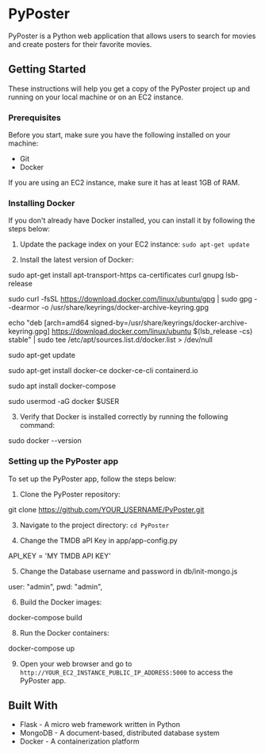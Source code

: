 # PyPoster

PyPoster is a Python web application that allows users to search for movies and create posters for their favorite movies.

## Getting Started

These instructions will help you get a copy of the PyPoster project up and running on your local machine or on an EC2 instance.

### Prerequisites

Before you start, make sure you have the following installed on your machine:

- Git
- Docker

If you are using an EC2 instance, make sure it has at least 1GB of RAM.

### Installing Docker

If you don't already have Docker installed, you can install it by following the steps below:

1. Update the package index on your EC2 instance: `sudo apt-get update`

2. Install the latest version of Docker:

sudo apt-get install apt-transport-https ca-certificates curl gnupg lsb-release

sudo curl -fsSL https://download.docker.com/linux/ubuntu/gpg | sudo gpg --dearmor -o /usr/share/keyrings/docker-archive-keyring.gpg

echo "deb [arch=amd64 signed-by=/usr/share/keyrings/docker-archive-keyring.gpg] https://download.docker.com/linux/ubuntu $(lsb_release -cs) stable" | sudo tee /etc/apt/sources.list.d/docker.list > /dev/null

sudo apt-get update

sudo apt-get install docker-ce docker-ce-cli containerd.io

sudo apt install docker-compose

sudo usermod -aG docker $USER


3. Verify that Docker is installed correctly by running the following command:

sudo docker --version

### Setting up the PyPoster app

To set up the PyPoster app, follow the steps below:

1. Clone the PyPoster repository: 

git clone https://github.com/YOUR_USERNAME/PyPoster.git

3. Navigate to the project directory: `cd PyPoster`

4. Change the TMDB aPI Key in app/app-config.py 

API_KEY = 'MY TMDB API KEY'

5. Change the Database username and password in db/init-mongo.js

  user: "admin",
  pwd: "admin",

6. Build the Docker images: 

docker-compose build


8. Run the Docker containers: 

docker-compose up

9. Open your web browser and go to `http://YOUR_EC2_INSTANCE_PUBLIC_IP_ADDRESS:5000` to access the PyPoster app.

## Built With

- Flask - A micro web framework written in Python
- MongoDB - A document-based, distributed database system
- Docker - A containerization platform
